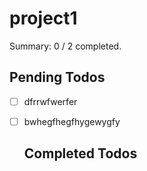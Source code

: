 # project1
      
  Summary: 0 / 2 completed.
  
  ## Pending Todos
  - [ ] dfrrwfwerfer
- [ ] bwhegfhegfhygewygfy
  
  ## Completed Todos
  
      